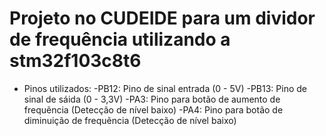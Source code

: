 # Projeto no CUDEIDE para um dividor de frequência utilizando a stm32f103c8t6

* Pinos utilizados:
	-PB12: Pino de sinal entrada (0 - 5V)
	-PB13: Pino de sinal de sáida (0 - 3,3V)
	-PA3: Pino para botão de aumento de frequẽncia (Detecção de nível baixo)
	-PA4: Pino para botão de diminuição de frequẽncia (Detecção de nível baixo)
